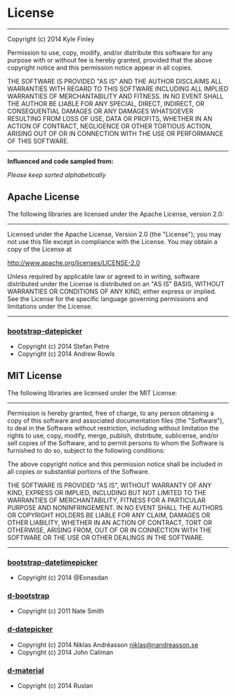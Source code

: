 License
=======
___

Copyright (c) 2014 Kyle Finley

Permission to use, copy, modify, and/or distribute this software for any purpose with or without fee is hereby granted, provided that the above copyright notice and this permission notice appear in all copies.

THE SOFTWARE IS PROVIDED "AS IS" AND THE AUTHOR DISCLAIMS ALL WARRANTIES WITH REGARD TO THIS SOFTWARE INCLUDING ALL IMPLIED WARRANTIES OF MERCHANTABILITY AND FITNESS. IN NO EVENT SHALL THE AUTHOR BE LIABLE FOR ANY SPECIAL, DIRECT, INDIRECT, OR CONSEQUENTIAL DAMAGES OR ANY DAMAGES WHATSOEVER RESULTING FROM LOSS OF USE, DATA OR PROFITS, WHETHER IN AN ACTION OF CONTRACT, NEGLIGENCE OR OTHER TORTIOUS ACTION, ARISING OUT OF OR IN CONNECTION WITH THE USE OR PERFORMANCE OF THIS SOFTWARE.

___

**Influenced and code sampled from:**

*Please keep sorted alphabetically*

Apache License
--------------

The following libraries are licensed under the Apache License, version 2.0:

___

Licensed under the Apache License, Version 2.0 (the "License"); you may not use this file except in compliance with the License. You may obtain a copy of the License at

   http://www.apache.org/licenses/LICENSE-2.0

Unless required by applicable law or agreed to in writing, software distributed under the License is distributed on an "AS IS" BASIS, WITHOUT WARRANTIES OR CONDITIONS OF ANY KIND, either express or implied. See the License for the specific language governing permissions and limitations under the License.

---

### [bootstrap-datepicker](https://github.com/eternicode/bootstrap-datepicker)
* Copyright (c) 2014 Stefan Petre
* Copyright (c) 2014 Andrew Rowls



MIT License
-----------

The following libraries are licensed under the MIT License:

___

Permission is hereby granted, free of charge, to any person obtaining a copy of this software and associated documentation files (the "Software"), to deal in the Software without restriction, including without limitation the rights to use, copy, modify, merge, publish, distribute, sublicense, and/or sell copies of the Software, and to permit persons to whom the Software is furnished to do so, subject to the following conditions:

The above copyright notice and this permission notice shall be included in all copies or substantial portions of the Software.

THE SOFTWARE IS PROVIDED "AS IS", WITHOUT WARRANTY OF ANY KIND, EXPRESS OR IMPLIED, INCLUDING BUT NOT LIMITED TO THE WARRANTIES OF MERCHANTABILITY, FITNESS FOR A PARTICULAR PURPOSE AND NONINFRINGEMENT. IN NO EVENT SHALL THE AUTHORS OR COPYRIGHT HOLDERS BE LIABLE FOR ANY CLAIM, DAMAGES OR OTHER LIABILITY, WHETHER IN AN ACTION OF CONTRACT, TORT OR OTHERWISE, ARISING FROM, OUT OF OR IN CONNECTION WITH THE SOFTWARE OR THE USE OR OTHER DEALINGS IN THE SOFTWARE.

___


### [bootstrap-datetimepicker](https://github.com/Eonasdan/bootstrap-datetimepicker)
* Copyright (c) 2014 @Eonasdan


### [d-bootstrap](https://github.com/derbyjs/d-bootstrap)
* Copyright (c) 2011 Nate Smith


### [d-datepicker](https://github.com/icaliman/d-datepicker)
* Copyright (c) 2014 Niklas Andréasson <niklas@nandreasson.se>
* Copyright (c) 2014 John Caliman


### [d-material](https://github.com/onerussell/d-material)
* Copyright (c) 2014 Ruslan
